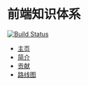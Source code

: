前端知识体系
===

[![Build Status](https://travis-ci.org/ecomfe/knowledge.png)](https://travis-ci.org/ecomfe/knowledge)

* [主页](http://k.ecomfe.com)
* [简介](./docs/intro.md)
* [贡献](./docs/contribute.md)
* [路线图](./docs/roadmap.md)